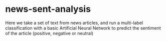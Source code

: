# news-sent-analysis

Here we take a set of text from news articles, and run a multi-label classification with a basic Artificial Neural Network to predict the sentiment of the article (positive, negative or neutral)

